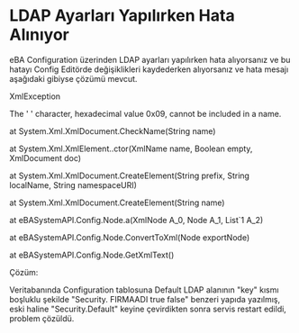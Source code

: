# LDAP Ayarları Yapılırken Hata Alınıyor

eBA Configuration üzerinden LDAP ayarları yapılırken hata alıyorsanız ve bu hatayı Config Editörde değişiklikleri kaydederken alıyorsanız ve hata mesajı aşağıdaki gibiyse çözümü mevcut.

XmlException

The ' ' character, hexadecimal value 0x09, cannot be included in a name.

   at System.Xml.XmlDocument.CheckName(String name)

   at System.Xml.XmlElement..ctor(XmlName name, Boolean empty, XmlDocument doc)

   at System.Xml.XmlDocument.CreateElement(String prefix, String localName, String namespaceURI)

   at System.Xml.XmlDocument.CreateElement(String name)

   at eBASystemAPI.Config.Node.a(XmlNode A_0, Node A_1, List`1 A_2)

   at eBASystemAPI.Config.Node.ConvertToXml(Node exportNode)

   at eBASystemAPI.Config.Node.GetXmlText()

Çözüm:

Veritabanında Configuration tablosuna Default LDAP alanının "key" kısmı boşluklu şekilde 
"Security.    FIRMAADI      true     false" benzeri yapıda yazılmış, eski haline "Security.Default" keyine çevirdikten sonra servis restart edildi, problem çözüldü.

